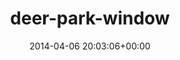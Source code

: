 ---
title:		"deer-park-window"
type:		"photos"
mediatype:		"upload"
description:		"TBC"
date:		"2014-04-06 20:03:06+00:00"
album:		"experimental"
filename:		"deer-park-window.md"
series:		""
cl_public_id:		"experimental/deer-park-window"
cl_version:		1497004506
format:		"tiff"
bytes:		3567536
width:		2158
height:		1440
colours:
- "#2F302A"
- "#323734"
- "#C1CACE"
- "#D5CEC0"
- "#D0D0C8"
- "#69706B"
- "#737F83"
- "#252117"
- "#76776D"
- "#C7CCC9"
- "#868073"
- "#7B6C51"
exposure_mode:		"Auto"
program:		"Aperture-priority AE"
aperture:		"1.4"
focal_length:		"50.0 mm"
iso:		"100"
shutter_speed:		"1/800"
metering:		"Multi-segment"
flash:		"Off, Did not fire"
white_balance:		"Custom"
colour_temp:		"5450"
has_crop:		"false"
orientation:		"Horizontal (normal)"
camera_model:		"NIKON D800"
lens_info:		"0mm f/0"
artist:		"No artist info"
x_resolution:		"300"
y_resolution:		"300"
---